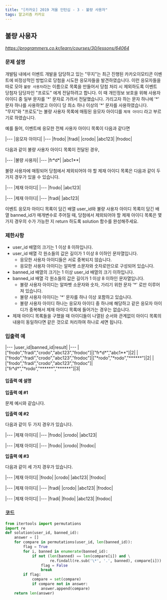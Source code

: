```yaml
---
title: "[카카오] 2019 겨울 인턴십 - 3 - 불량 사용자"
tags: 알고리즘 카카오
---
```


## 불량 사용자

*<https://programmers.co.kr/learn/courses/30/lessons/64064>*

### 문제 설명

개발팀 내에서 이벤트 개발을 담당하고 있는 "무지"는 최근 진행된 카카오이모티콘 이벤트에 비정상적인 방법으로 당첨을 시도한 응모자들을 발견하였습니다. 이런 응모자들을 따로 모아 `불량 사용자`라는 이름으로 목록을 만들어서 당첨 처리 시 제외하도록 이벤트 당첨자 담당자인 "프로도" 에게 전달하려고 합니다. 이 때 개인정보 보호을 위해 사용자 아이디 중 일부 문자를 '\*' 문자로 가려서 전달했습니다. 가리고자 하는 문자 하나에 '\*' 문자 하나를 사용하였고 아이디 당 최소 하나 이상의 '\*' 문자를 사용하였습니다.<br>
"무지"와 "프로도"는 불량 사용자 목록에 매핑된 응모자 아이디를 `제재 아이디` 라고 부르기로 하였습니다.

예를 들어, 이벤트에 응모한 전체 사용자 아이디 목록이 다음과 같다면

|---
|응모자 아이디|
|---
|frodo|
|fradi|
|crodo|
|abc123|
|frodoc|

다음과 같이 불량 사용자 아이디 목록이 전달된 경우,

|---
|불량 사용자|
|---
|fr\*d\*|
|abc1\*\*|

불량 사용자에 매핑되어 당첨에서 제외되어야 야 할 제재 아이디 목록은 다음과 같이 두 가지 경우가 있을 수 있습니다.

|---
|제재 아이디|
|---
|frodo|
|abc123|

|---
|제재 아이디|
|---
|fradi|
|abc123|

이벤트 응모자 아이디 목록이 담긴 배열 user_id와 불량 사용자 아이디 목록이 담긴 배열 banned_id가 매개변수로 주어질 때, 당첨에서 제외되어야 할 제재 아이디 목록은 몇가지 경우의 수가 가능한 지 return 하도록 solution 함수를 완성해주세요.

### 제한사항

* user_id 배열의 크기는 1 이상 8 이하입니다.
* user_id 배열 각 원소들의 값은 길이가 1 이상 8 이하인 문자열입니다.
    * 응모한 사용자 아이디들은 서로 중복되지 않습니다.
    * 응모한 사용자 아이디는 알파벳 소문자와 숫자로만으로 구성되어 있습니다.
* banned_id 배열의 크기는 1 이상 user_id 배열의 크기 이하입니다.
* banned_id 배열 각 원소들의 값은 길이가 1 이상 8 이하인 문자열입니다.
    * 불량 사용자 아이디는 알파벳 소문자와 숫자, 가리기 위한 문자 '*' 로만 이루어져 있습니다.
    * 불량 사용자 아이디는 '*' 문자를 하나 이상 포함하고 있습니다.
    * 불량 사용자 아이디 하나는 응모자 아이디 중 하나에 해당하고 같은 응모자 아이디가 중복해서 제재 아이디 목록에 들어가는 경우는 없습니다.
* 제재 아이디 목록들을 구했을 때 아이디들이 나열된 순서와 관계없이 아이디 목록의 내용이 동일하다면 같은 것으로 처리하여 하나로 세면 됩니다.

### 입출력 예

|---
|user_id|banned_id|result|
|---
|["frodo","fradi","crodo","abc123","frodoc"]|["fr*d\*","abc1\*\*"]|2|
|["frodo","fradi","crodo","abc123","frodoc"]|["\*rodo","\*rodo","\*\*\*\*\*\*"]|2|
|["frodo","fradi","crodo","abc123","frodoc"]|["fr\*d\*","\*rodo","\*\*\*\*\*\*","\*\*\*\*\*\*"]|3|

#### 입출력 예 설명

**입출력 예 #1**

문제 예시와 같습니다.

**입출력 예 #2**

다음과 같이 두 가지 경우가 있습니다.

|---
|제재 아이디|
|---
|frodo|
|crodo|
|abc123|

|---
|제재 아이디|
|---
|frodo|
|crodo|
|frodoc|

**입출력 예 #3**

다음과 같이 세 가지 경우가 있습니다.

|---
|제재 아이디|
|frodo|
|crodo|
|abc123|
|frodoc|

|---
|제재 아이디|
|---
|fradi|
|crodo|
|abc123|
|frodoc|

|---
|제재 아이디|
|---
|fradi|
|frodo|
|abc123|
|frodoc|

### 코드

``` python
from itertools import permutations
import re
def solution(user_id, banned_id):
    answer = []
    for compare in permutations(user_id, len(banned_id)):
        flag = True
        for i, banned in enumerate(banned_id):
            if not (len(banned) == len(compare[i]) and \
                    re.findall(re.sub('\*', '.', banned), compare[i])):
                flag = False
                break
        if flag:
            compare = set(compare)
            if compare not in answer:
                answer.append(compare)
    return len(answer)
```